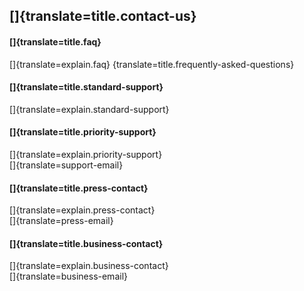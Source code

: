 ## []{translate=title.contact-us}

#### []{translate=title.faq}
[]{translate=explain.faq}
[](/!/faq){translate=title.frequently-asked-questions}

#### []{translate=title.standard-support}
[]{translate=explain.standard-support}

#### []{translate=title.priority-support}
[]{translate=explain.priority-support}  
[]{translate=support-email}

#### []{translate=title.press-contact}
[]{translate=explain.press-contact}  
[]{translate=press-email}

#### []{translate=title.business-contact}
[]{translate=explain.business-contact}  
[]{translate=business-email}
